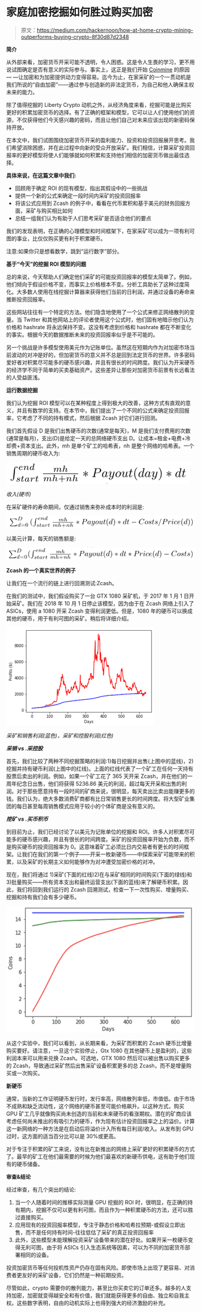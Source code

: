 # 家庭加密挖掘如何胜过购买加密

> 原文：<https://medium.com/hackernoon/how-at-home-crypto-mining-outperforms-buying-crypto-8f30d87d2348>

**简介**

从外部来看，加密货币开采可能不透明，令人困惑。这是令人生畏的学习，更不用说试图确定是否有意义的实际参与。事实上，这正是我们开始 [Coinmine](http://coinmine.com) 的原因— —让加密和为加密提供动力变得容易。迄今为止，在家采矿的一个一贯动机是我们所说的“自由加密”——通过参与创造新的非法定货币，为自己和他人确保主权未来的能力。

除了值得挖掘的 Liberty Crypto 动机之外，从经济角度来看，挖掘可能是比购买更好的积累加密货币的选择。有了正确的框架和模型，它可以让人们使用他们的资源，不仅获得他们今天感兴趣的密码，而且让他们自己对未来应该出现的新密码保持开放。

在本文中，我们试图围绕加密货币开采的盈利能力、投资和投资回报展开思考。我们希望消除困惑，并在此过程中向新的受众开放采矿。我们相信，计算采矿投资回报率的更好模型将使人们能够就如何积累和支持他们相信的加密货币做出最佳选择。

**具体来说，在这篇文章中我们:**

*   回顾用于确定 ROI 的现有模型，指出其假设中的一些挑战
*   提供一个新的公式来确定一段时间内采矿的投资回报率
*   将该公式应用到 Zcash 的例子中，看看在代币累积和基于美元的财务回报方面，采矿与购买相比如何
*   总结一组我们认为有助于人们思考采矿是否适合他们的要点

我们的发现表明，在正确的心理模型和时间框架下，在家采矿可以成为一项有利可图的事业，比仅仅购买更有利于积累硬币。

注意:如果你只是想看数学，跳到“运行数字”部分。

**基于“今天”的挖掘 ROI 模型的问题**

总的来说，今天帮助人们确定他们采矿的可能投资回报率的模型太简单了。例如，他们倾向于假设价格不变，而事实上价格根本不变。分析工具助长了这种过度简化。大多数人使用在线挖掘计算器来获得他们当前的日利润，并通过设备的寿命来推断投资回报率。

这些网站往往有一个特定的方法。他们隐含地使用了一个公式来修正网络散列的变量。当 Twitter 和其他网站上的评论者使用这个公式时，他们固有地暗示他们认为价格和 hashrate 将永远保持不变。这没有考虑到价格和 hashrate 都在不断变化的事实。根据今天的数据推断未来的投资回报率似乎是不可能的。

另一个挑战是许多模型使用美元作为记账单位。虽然这在短期内作为对加密市场当前波动的对冲是好的，但加密货币的意义并不总是回到法定货币的世界。许多密码爱好者对积累尽可能多的硬币感兴趣，并且有很长的时间跨度。我们认为开采硬币的经济学不同于简单的买卖基础资产。这些差异让那些对加密货币前景有长远看法的人受益匪浅。

**运行数据挖掘**

我们认为挖掘 ROI 模型可以在某种程度上得到极大的改善，这种方式有直观的意义，并且有数学的支持。在本节中，我们提出了一个不同的公式来确定投资回报率，它考虑了不同的持有模式，然后根据 Zcash 对它们进行回测。

我们首先假设 D 是我们出售硬币的次数(通常是每天)，M 是我们支付费用的次数(通常是每月)，支出(D)是给定一天的总网络硬币支出 D。让成本=租金+电费+冷却费+资本支出。此外，mh 是单个矿工的哈希表，nh 是整个网络的哈希表。一个销售周期的硬币收入为:

![](img/4bf96d204b64f74cf8a1196b05b0b9a1.png)

*收入(硬币)*

在采矿硬件的寿命期间，仅通过销售来弥补成本时的利润是:

![](img/5a468bab31fa9e483b825636c9f2ccfb.png)

以美元计算，每天的销售额是:

![](img/45834945dc4a4164524b551b17840137.png)

**Zcash 的一个真实世界的例子**

让我们在一个流行的链上进行回溯测试:Zcash。

在我们的测试中，我们假设购买了一台 GTX 1080 采矿机，于 2017 年 1 月 1 日开始采矿。我们在 2018 年 10 月 1 日停止该模型，因为由于在 Zcash 网络上引入了 ASICs，使用 a 1080 开采 Zcash 变得利润更低。但是，1080 年的硬币可以换成其他的硬币，用于有利可图的采矿。稍后将详细介绍。

![](img/21335d3a1506af9c7e10eaffea0a83a7.png)

*采矿和销售利润(蓝色)，采矿和控股利润(红色)*

***采销 vs .采控股***

首先，我们比较了两种不同挖掘策略的利润:1)每日挖掘并出售(上图中的蓝线)，2)挖掘并持有硬币利润(上图中的红线)。上面的红线代表了一个矿工在任何一天持有股票后卖出的利润。例如，如果一个矿工花了 365 天开采 Zcash，并在他们的一周年纪念日出售，他们将获得 5236.86 美元的利润，超过每天开采和出售的利润。对于那些愿意持有一段时间的矿商来说，很明显，每天卖出比卖出能赚更多的钱。我们认为，绝大多数消费矿商都有比日常销售更长的时间跨度。将大型矿业集团的每日甚至每周销售模式应用于较小的个体矿商是没有意义的。

***挖矿 vs .买币积币***

到目前为止，我们已经讨论了以美元为记账单位的挖掘和 ROI。许多人对积累尽可能多的硬币感兴趣，并且有很长的时间跨度。采矿的投资回报率开始为负数，而不是购买硬币的投资回报率为 0。这意味着矿工必须比日内交易者有更长的时间框架。让我们在我们的第一个例子——开采一枚新硬币——中探索采矿可能带来的积累，以及采矿的长期主义如何能够作为对冲遭受加密价格的对冲。

现在，我们将通过 1)采矿(下面的红线)2)在与采矿相同的时间购买(下面的绿线)和 3)批量购买——所有资本支出和最终运营支出(下面的蓝线)来了解硬币积累。因此，我们将回到我们运行的 Zcash 回溯测试，检查一下一次性购买、增量购买、挖掘和持有我们会有多少硬币。

![](img/6a9a34e3ebb11d2443a558cb72b4bd75.png)

从这个实验中，我们可以看到，从长期来看，为采矿而积累的 Zcash 硬币比增量购买要好。请注意，一旦这个实验停止，Gtx 1080 在其他硬币上是盈利的，这些利润本来可以用来兑换 Zcash。可选地，GTX 1080 然后可以被出售以购买更多的 Zcash，导致通过采矿然后出售采矿设备积累更多的总 Zcash，而不是增量购买或一次购买。

**新硬币**

通常，当新的工作证明硬币发行时，发行率高，网络散列率低，市值低。由于市场不成熟和缺乏流动性，这个网络的硬币甚至可能价格飙升。以这种方式，购买 GPU 矿工几乎就像购买尚未创造的当前和未来硬币的看涨期权。潜在的矿商应该考虑任何尚未推出的有吸引力的硬币，作为现有估计投资回报率之上的溢价。计算这一新网络的一种方法是在启动后将溢价计入所有每日利润/收入。从发布到 GPU 过时，这方面的适当百分比可以是 30%或更高。

对于专注于积累的矿工来说，没有比在新推出的网络上采矿更好的积累硬币的方式了。最早的矿工在他们最需要的时候为他们最喜欢的新硬币供电，这有助于他们现有的硬币储备。

**审查&结论**

经过审查，有几个突出的结论:

1.  当一个人随着时间的推移实际测量 GPU 挖掘的 ROI 时，很明显，在正确的持有期内，挖掘不仅可以更有利可图，而且作为一种积累硬币的方法，还可以胜过直接购买。
2.  应用现有的投资回报率模型，专注于静态价格和哈希拉预期-或假设立即出售，而不是任何持有时间-往往低估了采矿的真正投资回报率
3.  此外，这些模型未能理解投资采矿设备带来的潜在好处。如果开采一枚硬币变得无利可图，由于将 ASICs 引入生态系统等因素，可以为不同的加密货币部署相同的设备。

投资加密货币等任何投机性资产仍存在固有风险。即使市场上出现了更容易、对消费者更友好的采矿设备，它们仍然是一种前期投资。

尽管如此，crypto 需要你的散列能力，甚至比你买卖它的订单还多。越多的人支持加密，加密就变得越安全和有价值，我们就能获得更多的自由、独立和自我主权。这些数字表明，自由的动机实际上也得到强大的经济激励的补充。